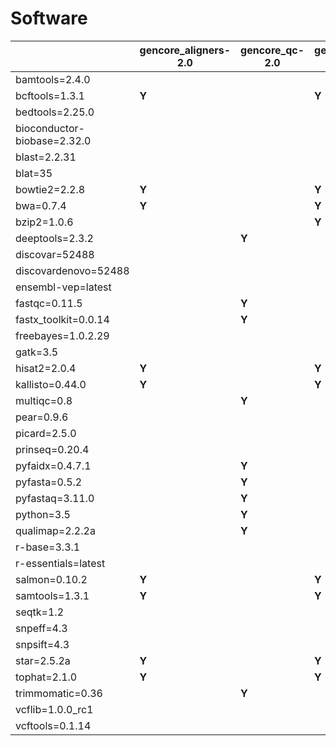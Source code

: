 # Software

| | gencore_aligners-2.0 | gencore_qc-2.0 | gencore_rnaseq_align-2.0 | gencore_variant_detection-2.0 |
| --- | --- | --- | --- | ---  |
| bamtools=2.4.0 | | | | **Y** |
| bcftools=1.3.1 | **Y** | | **Y** | **Y** |
| bedtools=2.25.0 | | | | **Y** |
| bioconductor-biobase=2.32.0 | | | | **Y** |
| blast=2.2.31 | | | | **Y** |
| blat=35 | | | | **Y** |
| bowtie2=2.2.8 | **Y** | | **Y** | |
| bwa=0.7.4 | **Y** | | **Y** | |
| bzip2=1.0.6 | | | **Y** | |
| deeptools=2.3.2 | | **Y** | | |
| discovar=52488 | | | | **Y** |
| discovardenovo=52488 | | | | **Y** |
| ensembl-vep=latest | | | | **Y** |
| fastqc=0.11.5 | | **Y** | | |
| fastx_toolkit=0.0.14 | | **Y** | | |
| freebayes=1.0.2.29 | | | | **Y** |
| gatk=3.5 | | | | **Y** |
| hisat2=2.0.4 | **Y** | | **Y** | |
| kallisto=0.44.0 | **Y** | | **Y** | |
| multiqc=0.8 | | **Y** | | |
| pear=0.9.6 | | | | **Y** |
| picard=2.5.0 | | | | **Y** |
| prinseq=0.20.4 | | | | **Y** |
| pyfaidx=0.4.7.1 | | **Y** | | |
| pyfasta=0.5.2 | | **Y** | | |
| pyfastaq=3.11.0 | | **Y** | | |
| python=3.5 | | **Y** | | |
| qualimap=2.2.2a | | **Y** | | |
| r-base=3.3.1 | | | | **Y** |
| r-essentials=latest | | | | **Y** |
| salmon=0.10.2 | **Y** | | **Y** | |
| samtools=1.3.1 | **Y** | | **Y** | **Y** |
| seqtk=1.2 | | | | **Y** |
| snpeff=4.3 | | | | **Y** |
| snpsift=4.3 | | | | **Y** |
| star=2.5.2a | **Y** | | **Y** | |
| tophat=2.1.0 | **Y** | | **Y** | |
| trimmomatic=0.36 | | **Y** | | |
| vcflib=1.0.0_rc1 | | | | **Y** |
| vcftools=0.1.14 | | | | **Y** |

